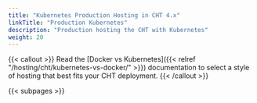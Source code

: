 ```yaml
---
title: "Kubernetes Production Hosting in CHT 4.x"
linkTitle: "Production Kubernetes"
description: "Production hosting the CHT with Kubernetes"
weight: 20
---
```


{{< callout >}}
Read the [Docker vs Kubernetes]({{< relref "/hosting/cht/kubernetes-vs-docker/" >}}) documentation to select a style of hosting that best fits your CHT deployment.
{{< /callout >}}

{{< subpages >}}

